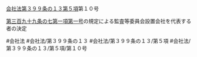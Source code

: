 [会社法第３９９条の１３第５項](会社法＿＿＿＿第３９９条の１３第５項)第１０号

[第三百九十九条の七第一項第一号](会社法＿＿＿＿第３９９条の７第１項第１号)の規定による監査等委員会設置会社を代表する者の決定


#会社法
#会社法/第３９９条の１３
#会社法/第３９９条の１３/第５項
#会社法/第３９９条の１３/第５項/第１０号
